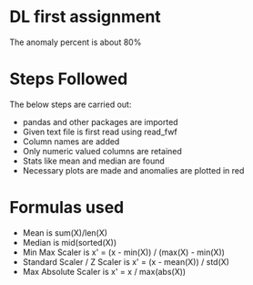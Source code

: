 # DL first assignment
The anomaly percent is about 80%
# Steps Followed
The below steps are carried out:

- pandas and other packages are imported
- Given text file is first read using read_fwf
- Column names are added
- Only numeric valued columns are retained
- Stats like mean and median are found
- Necessary plots are made and anomalies are plotted in red
# Formulas used
- Mean is sum(X)/len(X)
- Median is mid(sorted(X))
- Min Max Scaler is x' = (x - min(X)) / (max(X) - min(X))
- Standard Scaler / Z Scaler is x' = (x - mean(X)) / std(X)
- Max Absolute Scaler is x' = x / max(abs(X))
